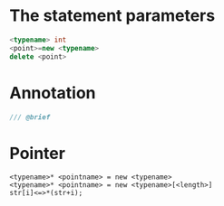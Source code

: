 # The statement parameters

```c++
<typename> int
<point>=new <typename>
delete <point>
```

# Annotation

```c++
/// @brief
```

# Pointer

```
<typename>* <pointname> = new <typename>
<typename>* <pointname> = new <typename>[<length>]
str[i]<=>*(str+i);
```

